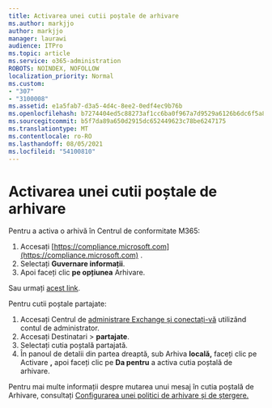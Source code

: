```yaml
---
title: Activarea unei cutii poștale de arhivare
ms.author: markjjo
author: markjjo
manager: laurawi
audience: ITPro
ms.topic: article
ms.service: o365-administration
ROBOTS: NOINDEX, NOFOLLOW
localization_priority: Normal
ms.custom:
- "307"
- "3100008"
ms.assetid: e1a5fab7-d3a5-4d4c-8ee2-0edf4ec9b76b
ms.openlocfilehash: b7274404ed5c88273af1cc6ba0f967a7d9529a6126b6dc6f5a8e9561f0b77418
ms.sourcegitcommit: b5f7da89a650d2915dc652449623c78be6247175
ms.translationtype: MT
ms.contentlocale: ro-RO
ms.lasthandoff: 08/05/2021
ms.locfileid: "54100810"
---
```

# <a name="enable-an-archive-mailbox"></a>Activarea unei cutii poștale de arhivare

Pentru a activa o arhivă în Centrul de conformitate M365:

1. Accesați [https://compliance.microsoft.com](https://compliance.microsoft.com) .
2. Selectați **Guvernare informații**.
3. Apoi faceți clic **pe opțiunea** Arhivare.

Sau urmați [acest link](https://sip.compliance.microsoft.com/informationgovernance?viewid=archive).  

Pentru cutii poștale partajate:

1. Accesați Centrul de [administrare Exchange și conectați-vă](https://outlook.office365.com/ecp) utilizând contul de administrator.
2. Accesați Destinatari  >  **partajate**.
3. Selectați cutia poștală partajată.
4. În panoul de detalii din partea dreaptă, sub Arhiva **locală,** faceți clic pe Activare **,** apoi faceți clic pe **Da pentru** a activa cutia poștală de arhivare.

Pentru mai multe informații despre mutarea unui mesaj în cutia poștală de Arhivare, consultați [Configurarea unei politici de arhivare și de ștergere.](https://docs.microsoft.com//office365/securitycompliance/set-up-an-archive-and-deletion-policy-for-mailboxes)

